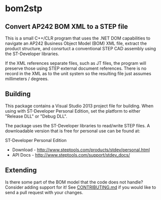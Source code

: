 # bom2stp
Convert AP242 BOM XML to a STEP file
--

This is a small C++/CLR program that uses the .NET DOM capabilities
to navigate an AP242 Business Object Model (BOM) XML file, extract
the product structure, and consrtuct a conventional STEP CAD assembly
using the ST-Developer libraries.

If the XML references separate files, such as JT files, the program
will preserve those using STEP external document references.  There is
no record in the XML as to the unit system so the resulting file just
assumes millimeters / degrees. 


## Building

This package contains a Visual Studio 2013 project file for building.
When using with ST-Developer Personal Edition, set the platform to
either "Release DLL" or "Debug DLL".

The package uses the ST-Developer libraries to read/write STEP files.
A downloadable version that is free for personal use can be found at:

ST-Developer Personal Edition 
- Download - http://www.steptools.com/products/stdev/personal.html
- API Docs - http://www.steptools.com/support/stdev_docs/


## Extending

Is there some part of the BOM model that the code does not handle?
Consider adding support for it!  See
[CONTRIBUTING.md](CONTRIBUTING.md) if you would like to send a pull
request with your changes.
